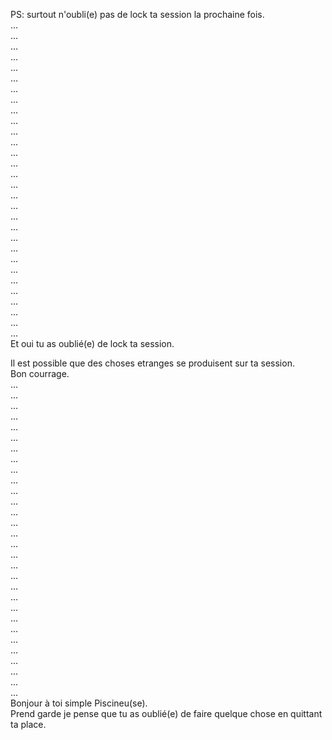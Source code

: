 PS: surtout n'oubli(e) pas de lock ta session la prochaine fois.  
...  
...  
...  
...  
...  
...  
...  
...  
...  
...  
...  
...  
...  
...  
...  
...  
...  
...  
...  
...  
...  
...  
...  
...  
...  
...  
...  
...  
...  
...  
Et oui tu as oublié(e) de lock ta session.  
  
Il est possible que des choses etranges se produisent sur ta session.  
Bon courrage.  
...  
...  
...  
...  
...  
...  
...  
...  
...  
...  
...  
...  
...  
...  
...  
...  
...  
...  
...  
...  
...  
...  
...  
...  
...  
...  
...  
...  
...  
...  
Bonjour à toi simple Piscineu(se).  
Prend garde je pense que tu as oublié(e) de faire quelque chose en quittant ta place.  
  
  
  
  
    
  
  
  
    
  
  
  
    
  
  
  
    
  
  
  
    
  
  
  
    
  
  
  
    
  
  
  
  
